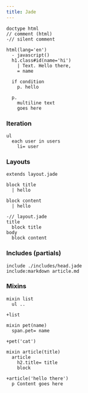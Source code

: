 ```yaml
---
title: Jade
---
```


```
doctype html
// comment (html)
-// silent comment

html(lang='en')
  - javascript()
  h1.class#id(name='hi')
    | Text. Hello there,
    = name

  if condition
    p. hello

  p.
    multiline text
    goes here
```

### Iteration

```jade
ul
  each user in users
    li= user
```

### Layouts

```jade
extends layout.jade

block title
  | hello

block content
  | hello
```

```jade
-// layout.jade
title
  block title
body
  block content
```

### Includes (partials)

```jade
include ./includes/head.jade
include:markdown article.md
```

### Mixins

```jade
mixin list
  ul ..

+list
```

```jade
mixin pet(name)
  span.pet= name

+pet('cat')
```

```jade
mixin article(title)
  article
    h2.title= title
    block

+article('hello there')
  p Content goes here
```
